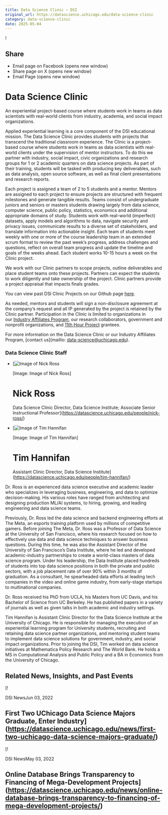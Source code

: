 ```yaml
---
title: Data Science Clinic – DSI
original_url: https://datascience.uchicago.edu/data-science-clinic
category: data-science-clinic
date: 2025-05-04
---
```


!

## Share

* Email page on Facebook (opens new window)
* Share page on X (opens new window)
* Email Page (opens new window)

<!-- Table-like structure detected -->

# Data Science Clinic

An experiential project-based course where students work in teams as data scientists with real-world clients from industry, academia, and social impact organizations.

Applied experiential learning is a core component of the DSI educational mission. The Data Science Clinic provides students with projects that transcend the traditional classroom experience. The Clinic is a project-based course where students work in teams as data scientists with real-world clients under the supervision of mentor instructors. To do this we partner with industry, social impact, civic organizations and research groups for 1 or 2 academic quarters on data science projects. As part of their training, students will be tasked with producing key deliverables, such as data analysis, open source software, as well as final client presentations and research reports.

Each project is assigned a team of 2 to 5 students and a mentor. Mentors are assigned to each project to ensure projects are structured with frequent milestones and generate tangible results. Teams consist of undergraduate juniors and seniors or masters students drawing largely from data science, computer science, public policy, statistics, economics and additional appropriate domains of study. Students work with real-world (imperfect) datasets, apply models and algorithms to data, navigate security and privacy issues, communicate results to a diverse set of stakeholders, and translate information into actionable insight. Each team of students meet weekly with one or more of the course leadership team in an extended scrum format to review the past week’s progress, address challenges and questions, reflect on overall team progress and update the timeline and goals of the weeks ahead. Each student works 10-15 hours a week on the Clinic project.

We work with our Clinic partners to scope projects, outline deliverables and place student teams onto these projects. Partners can expect the students to work diligently and take ownership of the project. Clinic partners provide a project appraisal that impacts finals grades.

You can view past DSI Clinic Projects on our Github page [here](https://github.com/dsi-clinic/the-clinic/blob/main/projects/projects.md).

As needed, mentors and students will sign a non-disclosure agreement at the company’s request and all IP generated by the project is retained by the Clinic partner. Participation in the Clinic is limited to organizations in our [Industry Affiliates Program](/industry-affiliates-program/), our research collaborators, government and nonprofit organizations, and [11th Hour Project](https://11thhourproject.org/) grantees.

For more information on the Data Science Clinic or our Industry Affiliates Program, [contact us](mailto: data-science@uchicago.edu).

<!-- Table-like structure detected -->

### Data Science Clinic Staff

* [![Image of Nick Ross](https://datascience.uchicago.edu/wp-content/uploads/2022/08/Ross-300x300.png)

  [Image: Image of Nick Ross]

  # Nick Ross

  Data Science Clinic Director, Data Science Institute; Associate Senior Instructional Professor](https://datascience.uchicago.edu/people/nick-ross/)
* [![Image of Tim Hannifan](https://datascience.uchicago.edu/wp-content/uploads/2022/01/hannifan-300x300.jpg)

  [Image: Image of Tim Hannifan]

  # Tim Hannifan

  Assistant Clinic Director, Data Science Institute](https://datascience.uchicago.edu/people/tim-hannifan/)

<!-- Table-like structure detected -->

Dr. Ross is an experienced data science executive and academic leader who specializes in leveraging business, engineering, and data to optimize decision-making. His various roles have ranged from architecting and designing production ML/AI systems, to hiring, growing, and leading engineering and data science teams.

Previously, Dr. Ross led the data science and backend engineering efforts at The Meta, an esports training platform used by millions of competitive gamers. Before joining The Meta, Dr. Ross was a Professor of Data Science at the University of San Francisco, where his research focused on how to effectively use data and data science techniques to answer business questions. During this time, he was also the Assistant Director of the University of San Francisco’s Data Institute, where he led and developed academic-industry partnerships to create a world-class masters of data science program. Under his leadership, the Data Institute placed hundreds of students into top data science positions in both the private and public sectors, with a job placement rate of over 90% within 3 months of graduation. As a consultant, he spearheaded data efforts at leading tech companies in the video and online game industry, from early-stage startups to multinational companies.

Dr. Ross received his PhD from UCLA, his Masters from UC Davis, and his Bachelor of Science from UC Berkeley. He has published papers in a variety of journals as well as given talks in both academic and industry settings.

<!-- Table-like structure detected -->

Tim Hannifan is Assistant Clinic Director for the Data Science Institute at the University of Chicago. He is responsible for managing the execution of an experiential learning program for University students, recruiting and retaining data science partner organizations, and mentoring student teams to implement data science solutions for government, industry, and social impact organizations. Prior to joining the DSI, Tim worked on data science initiatives at Mathematica Policy Research and The World Bank. He holds a MS in Computational Analysis and Public Policy and a BA in Economics from the University of Chicago.

## Related News, Insights, and Past Events

<!-- Table-like structure detected -->

[!

DSI NewsJun 03, 2022

## First Two UChicago Data Science Majors Graduate, Enter Industry](https://datascience.uchicago.edu/news/first-two-uchicago-data-science-majors-graduate/)
[!

DSI NewsMay 03, 2022

## Online Database Brings Transparency to Financing of Mega-Development Projects](https://datascience.uchicago.edu/news/online-database-brings-transparency-to-financing-of-mega-development-projects/)